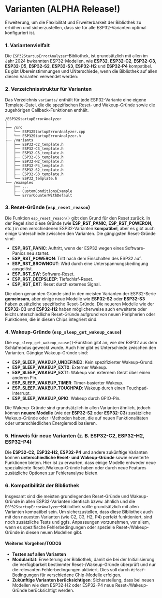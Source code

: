 # Varianten (ALPHA Release!)

Erweiterung, um die Flexibilität und Erweiterbarkeit der Bibliothek zu erhöhen und sicherzustellen, dass sie für alle ESP32-Varianten optimal konfiguriert ist. 

### 1. **Variantenvielfalt**

Die `ESP32StartupErrorAnalyzer`-Bibliothek, ist grundsätzlich mit allen im Jahr 2024 bwkannten ESP32-Modellen, wie **ESP32**, **ESP32-C2**, **ESP32-C3**, **ESP32-C5**, **ESP32-S2**, **ESP32-S3**, **ESP32-H2** und **ESP32-P4** kompatibel. Es gibt Übereinstimmungen und UNterschiede, wenn die Bibliothek auf allen diesen Varianten verwendet werden:

### 2. **Verzeichnisstruktur für Varianten**

Das Verzeichnis `variants/` enthält für jede ESP32-Variante eine eigene Template-Datei, die die spezifischen Reset- und Wakeup-Gründe sowie die zugehörigen Callback-Funktionen enthält.

```
/ESP32StartupErrorAnalyzer
│
├── /src
│   └── ESP32StartupErrorAnalyzer.cpp
│   └── ESP32StartupErrorAnalyzer.h
├── /variants
│   ├── ESP32-C2_template.h
│   ├── ESP32-C3_template.h
│   ├── ESP32-C5_template.h
│   ├── ESP32-C6_template.h
│   ├── ESP32-H2_template.h
│   ├── ESP32-P4_template.h
│   ├── ESP32-S2_template.h
│   ├── ESP32-S3_template.h
│   └── ESP32_template.h
└── /examples
    ├── ...
    ├── CustomConditionsExample
    └── ErrorCounterWithDefault
```

### 3. **Reset-Gründe (`esp_reset_reason`)**

Die Funktion `esp_reset_reason()` gibt den Grund für den Reset zurück. In der Regel sind diese Gründe (wie **ESP_RST_PANIC**, **ESP_RST_POWERON**, etc.) in den verschiedenen ESP32-Varianten **kompatibel**, aber es gibt auch einige Unterschiede zwischen den Varianten. Die gängigsten Reset-Gründe sind:

- **ESP_RST_PANIC**: Auftritt, wenn der ESP32 wegen eines Software-Panics neu startet.
- **ESP_RST_POWERON**: Tritt nach dem Einschalten des ESP32 auf.
- **ESP_RST_BROWNOUT**: Wird durch eine Unterspannungsbedingung ausgelöst.
- **ESP_RST_SW**: Software-Reset.
- **ESP_RST_DEEPSLEEP**: Tiefschlaf-Reset.
- **ESP_RST_EXT**: Reset durch externes Signal.

Die oben genannten Gründe sind in den meisten Varianten der ESP32-Serie **gemeinsam**, aber einige neue Modelle wie **ESP32-S2** oder **ESP32-S3** haben zusätzliche spezifische Reset-Gründe. Die neueren Modelle wie der **ESP32-C3** und **ESP32-H2** haben möglicherweise auch erweiterte oder leicht unterschiedliche Reset-Gründe aufgrund von neuen Peripherien oder Funktionen, die in diesen Chips integriert sind.

### 4. **Wakeup-Gründe (`esp_sleep_get_wakeup_cause`)**

Die `esp_sleep_get_wakeup_cause()`-Funktion gibt an, wie der ESP32 aus dem Schlafmodus geweckt wurde. Auch hier gibt es Unterschiede zwischen den Varianten. Gängige Wakeup-Gründe sind:

- **ESP_SLEEP_WAKEUP_UNDEFINED**: Kein spezifizierter Wakeup-Grund.
- **ESP_SLEEP_WAKEUP_EXT0**: Externer Wakeup.
- **ESP_SLEEP_WAKEUP_EXT1**: Wakeup von externem Gerät über einen anderen Pin.
- **ESP_SLEEP_WAKEUP_TIMER**: Timer-basierter Wakeup.
- **ESP_SLEEP_WAKEUP_TOUCHPAD**: Wakeup durch einen Touchpad-Interrupt.
- **ESP_SLEEP_WAKEUP_GPIO**: Wakeup durch GPIO-Pin.
  
Die Wakeup-Gründe sind grundsätzlich in allen Varianten ähnlich, jedoch können **neuere Modelle** (wie der **ESP32-S2** oder **ESP32-C3**) zusätzliche Wakeup-Gründe oder -Methoden haben, die auf neuen Funktionalitäten oder unterschiedlichen Energiemodi basieren.

### 5. **Hinweis für neue Varianten (z. B. ESP32-C2, ESP32-H2, ESP32-P4)**

Die **ESP32-C2**, **ESP32-H2**, **ESP32-P4** und andere zukünftige Varianten können **unterschiedliche Reset- und Wakeup-Gründe** sowie erweiterte Funktionen bieten. Hier ist zu erwarten, dass einige Modelle entweder neue spezialisierte Reset-/Wakeup-Gründe haben oder durch neue Features zusätzliche Optionen zur Fehleranalyse bieten.

### 6. **Kompatibilität der Bibliothek**

Insgesamt sind die meisten grundlegenden Reset-Gründe und Wakeup-Gründe in allen ESP32-Varianten identisch bzww. ähnlich und die  `ESP32StartupErrorAnalyzer`-Bibliothek sollte grundsätzlich mit allen Varianten kompatibel sein. Um  sicherzustellen, dass diese Bibliothek auch mit den neuesten Varianten (wie C2, C3, H2, P4) perfekt funktioniert, sind noch zusätzliche Tests und ggfs. Anpassungen vorzunehmen, vor allem, wenn es spezifische Fehlerbedingungen oder spezielle Reset-/Wakeup-Gründe in diesen neuen Modellen gibt.

#### Weiteres Vorgehen/TODOS
- **Testen auf allen Varianten**
- **Modularität**: Erweiterung der Bibliothek, damit sie bei der Initialisierung die Verfügbarkeit bestimmter Reset-/Wakeup-Gründe überprüft und nur die relevanten Fehlerbedingungen aktiviert. Dies soll durch `#ifdef`-Bedingungen für verschiedene Chip-Modelle erfolgen.
- **Zukünftige Varianten berücksichtigen**: Sicherstellung, dass bei neuen Modellen wie dem ESP32-H2 oder ESP32-P4 neue Reset-/Wakeup-Gründe berücksichtigt werden.
